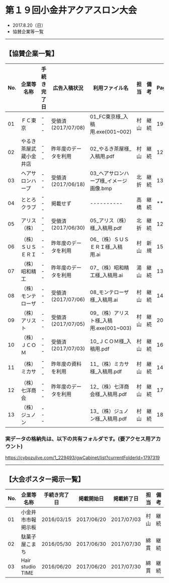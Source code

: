 # 第１９回小金井アクアスロン大会  
 * 2017.8.20（日）
 * 協賛企業等一覧

---
## 【協賛企業一覧】
|No.|企業等名称|手続き完了日|広告入稿状況|利用ファイル名|担当|備考|Page|
|---|---|---|---|---|---|---|---|
|01|ＦＣ東京|---|受領済(2017/07/08)|01_FC東京様_入稿用.exe(001~002)|村山|継続|19|
|02|やるき茶屋武蔵小金井店|---|昨年度のデータを利用|02_やるき茶屋様_入稿用.pdf|村山|継続|12|
|03|ヘアサロンハープ|---|受領済(2017/06/18)|03_ヘアサロンハープ様_イメージ画像.bmp|北折|継続|13|
|04|ととろクラブ|---|掲載せず|----------|高橋|継続|**|
|05|アリス（株）|---|受領済(2017/06/30)|05_アリス（株）様_入稿用.pdf|北折|継続|12|
|06|（株）ＳＵＳＥＲＩ|---|昨年度のデータを利用|06_（株）ＳＵＳＥＲＩ様_入稿用.ai|村山|新規|15|
|07|（株）昭和精工|---|昨年度のデータを利用|07_（株）昭和精工様_入稿用.ai|湯山|継続|13|
|08|（株）モンテローザ|---|受領済(2017/07/06)|08_モンテローザ様_入稿用.ai|村山|継続|14|
|09|（株）アリスト|---|受領済(2017/07/05)|09_（株）アリスト様_入稿用.exe(001~003)|村山|継続|20|
|10|（株）ＪＣＯＭ|---|受領済(2017/07/03)|10_ＪＣＯＭ様_入稿用.pdf|村山|継続|16|
|11|（株）ミカサ|---|昨年度の資料を利用|11_（株）ミカサ様_入稿用.pdf|村山|継続|14|
|12|（株）七洋商会|---|昨年度のデータを利用|12_（株）七洋商会様_入稿用.pdf|村山|継続|17|
|13|（株）ジュノン|---||13_（株）ジュノン様_入稿用.pdf|村山|継続|18|

### 実データの格納先は、以下の共有フォルダです。(要アクセス用アカウント)    
https://cybozulive.com/1_229493/gwCabinet/list?currentFolderId=1797319  

---
## 【大会ポスター掲示一覧】
|No.|企業等名称|手続き完了日|掲載開始日|掲載終了日|担当|備考|
|---|---|---|---|---|---|---|
|01|小金井市市報掲示板|2016/03/15|2017/06/20|2017/07/03|村山|継続|
|02|駄菓子屋こまち|2016/05/30|2017/06/30|2017/07/30|綿貫|継続|
|03|Hair studio TIME|2016/06/20|2017/06/20|2017/07/30|綿貫|継続|

